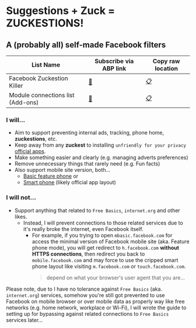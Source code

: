# Suggestions + Zuck = **ZUCKESTIONS!**

## A (probably all) self-made Facebook filters

| List Name | Subscribe via ABP link | Copy raw location |
| - | - | - |
| Facebook Zuckestion Killer | [:scroll:](https://subscribe.adblockplus.org/?location=https%3A%2F%2Fgithub.com%2Fkowith337%2FPersonalFilterListCollection%2Fraw%2Fmaster%2Ffilterlist%2Ffacebook%2FFacebookZuckestionKiller.txt&amp;title=Facebook%20Zuckestions%20Killer) | [:clipboard:](https://github.com/kowith337/PersonalFilterListCollection/raw/master/filterlist/facebook/FacebookZuckestionKiller.txt) |
| Module connections list (Add-ons) | [:scroll:](https://subscribe.adblockplus.org/?location=https%3A%2F%2Fgithub.com%2Fkowith337%2FPersonalFilterListCollection%2Fraw%2Fmaster%2Ffilterlist%2Ffacebook%2FFacebookCommands.txt&amp;title=Facebook%20modules%20command%20list) | [:clipboard:](https://github.com/kowith337/PersonalFilterListCollection/raw/master/filterlist/facebook/FacebookCommands.txt) |

### I will...
- Aim to support preventing internal ads, tracking, phone home, **zuckestions**, etc.
- Keep away from any **zuckest** to installing `unfriendly for your privacy` [official apps](https://play.google.com/store/apps/developer?id=Facebook).
- Make something easier and clearly (e.g. managing adverts preferences)
- Remove unnecessary things that rarely need (e.g. Fun facts)
- Also support mobile site version, both...
  - [Basic feature phone](https://mbasic.facebook.com) or
  - [Smart phone](https://touch.facebook.com) (likely official app layout)

### I will not...
- Support anything that related to `Free Basics`, `internet.org` and other likes.
  - Instead, I will prevent connections to those related services due to it's really broke the internet, even Facebook itself.
    - For example, if you trying to open `mbasic.facebook.com` for access the minimal version of Facebook mobile site (aka. Feature phone mode), you will get redirect to `h.facebook.com` **without HTTPS connections**, then redirect you back to `mobile.facebook.com` and may force to use the cripped smart phone layout like visiting `m.facebook.com` or `touch.facebook.com`.
	  > depend on what your browser's user agent that you are...

Please note, due to I have no tolerance against `Free Basics` (aka. `internet.org`) services, somehow you're still got prevented to use Facebook on mobile browser or over mobile data as properly way like free networks (e.g. home network, workplace or Wi-Fi), I will wrote the guide to setting up for bypassing against related connections to `Free Basics` services later...